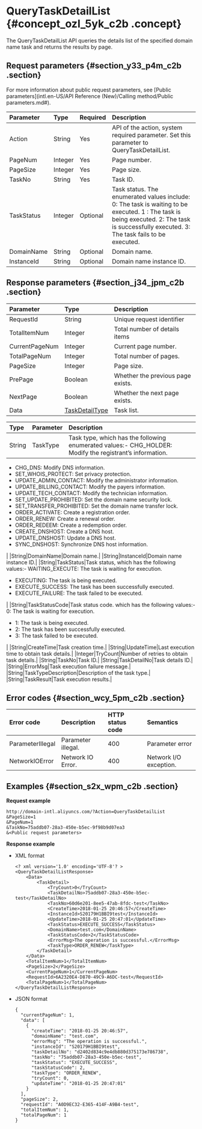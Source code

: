 # QueryTaskDetailList {#concept_ozl_5yk_c2b .concept}

The QueryTaskDetailList API queries the details list of the specified domain name task and returns the results by page.

## Request parameters {#section_y33_p4m_c2b .section}

For more information about public request parameters, see [Public parameters](intl.en-US/API Reference (New)/Calling method/Public parameters.md#).

|Parameter|Type|Required|Description|
|:--------|:---|:-------|:----------|
|Action|String|Yes|API of the action, system required parameter. Set this parameter to QueryTaskDetailList.|
|PageNum|Integer|Yes|Page number.|
|PageSize|Integer|Yes|Page size.|
|TaskNo|String|Yes|Task ID.|
|TaskStatus|Integer|Optional|Task status. The enumerated values include: 0: The task is waiting to be executed. 1 : The task is being executed. 2: The task is successfully executed. 3: The task fails to be executed.|
|DomainName|String|Optional|Domain name.|
|InstanceId|String|Optional|Domain name instance ID.|

## Response parameters {#section_j34_jpm_c2b .section}

|Parameter|Type|Description|
|:--------|:---|:----------|
|RequestId|String|Unique request identifier|
|TotalItemNum|Integer|Total number of details items|
|CurrentPageNum|Integer|Current page number.|
|TotalPageNum|Integer|Total number of pages.|
|PageSize|Integer|Page size.|
|PrePage|Boolean|Whether the previous page exists.|
|NextPage|Boolean|Whether the next page exists.|
|Data|[TaskDetailType](#table_jrf_qpm_c2b)|Task list.|

|Type|Parameter|Description|
|:---|:--------|:----------|
|String|TaskType|Task type, which has the following enumerated values:-   CHG\_HOLDER: Modify the registrant’s information.
-   CHG\_DNS: Modify DNS information.
-   SET\_WHOIS\_PROTECT: Set privacy protection.
-   UPDATE\_ADMIN\_CONTACT: Modify the administrator information.
-   UPDATE\_BILLING\_CONTACT: Modify the payers information.
-   UPDATE\_TECH\_CONTACT: Modify the technician information.
-   SET\_UPDATE\_PROHIBITED: Set the domain name security lock.
-   SET\_TRANSFER\_PROHIBITED: Set the domain name transfer lock.
-   ORDER\_ACTIVATE: Create a registration order.
-   ORDER\_RENEW: Create a renewal order.
-   ORDER\_REDEEM: Create a redemption order.
-   CREATE\_DNSHOST: Create a DNS host.
-   UPDATE\_DNSHOST: Update a DNS host.
-   SYNC\_DNSHOST: Synchronize DNS host information.

|
|String|DomainName|Domain name.|
|String|InstanceId|Domain name instance ID.|
|String|TaskStatus|Task status, which has the following values:-   WAITING\_EXECUTE: The task is waiting for execution.
-   EXECUTING: The task is being executed.
-   EXECUTE\_SUCCESS: The task has been successfully executed.
-   EXECUTE\_FAILURE: The task failed to be executed.

|
|String|TaskStatusCode|Task status code. which has the following values:-   0: The task is waiting for execution.
-   1: The task is being executed.
-   2: The task has been successfully executed.
-   3: The task failed to be executed.

|
|String|CreateTime|Task creation time.|
|String|UpdateTime|Last execution time to obtain task details.|
|Integer|TryCount|Number of retries to obtain task details.|
|String|TaskNo|Task ID.|
|String|TaskDetailNo|Task details ID.|
|String|ErrorMsg|Task execution failure message.|
|String|TaskTypeDescription|Description of the task type.|
|String|TaskResult|Task execution results.|

## Error codes {#section_wcy_5pm_c2b .section}

|Error code|Description|HTTP status code|Semantics|
|:---------|:----------|:---------------|:--------|
|ParameterIllegal|Parameter illegal.|400|Parameter error|
|NetworkIOError|Network IO Error.|400|Network I/O exception.|

## Examples {#section_s2x_wpm_c2b .section}

**Request example**

```
http://domain-intl.aliyuncs.com/?Action=QueryTaskDetailList
&PageSize=1
&PageNum=1
&TaskNo=75addb07-28a3-450e-b5ec-9f98b9d07ea3
&<Public request parameters>
```

**Response example**

-   XML format

    ```
    <? xml version='1.0' encoding='UTF-8'? >
    <QueryTaskDetailListResponse>
        <Data>
            <TaskDetail>
                <TryCount>0</TryCount>
                <TaskDetailNo>75addb07-28a3-450e-b5ec-test</TaskDetailNo>
                <TaskNo>60d6e201-8ee5-47ab-8fdc-test</TaskNo>
                <CreateTime>2018-01-25 20:46:57</CreateTime>
                <InstanceId>S20179H1BBI9test</InstanceId>
                <UpdateTime>2018-01-25 20:47:01</UpdateTime>
                <TaskStatus>EXECUTE_SUCCESS</TaskStatus>
                <DomainName>test.com</DomainName>
                <TaskStatusCode>2</TaskStatusCode>
                <ErrorMsg>The operation is successful.</ErrorMsg>
                <TaskType>ORDER_RENEW</TaskType>
            </TaskDetail>
        </Data>
        <TotalItemNum>1</TotalItemNum>
        <PageSize>2</PageSize>
        <CurrentPageNum>1</CurrentPageNum>
        <RequestId>6A2320E4-D870-49C9-A6DC-test</RequestId>
        <TotalPageNum>1</TotalPageNum>
    </QueryTaskDetailListResponse>
    ```

-   JSON format

    ```
    {
      "currentPageNum": 1,
      "data": [
        {
          "createTime": "2018-01-25 20:46:57",
          "domainName": "test.com",
          "errorMsg": "The operation is successful.",
          "instanceId": "S20179H1BBI9test",
          "taskDetailNo": "d2402d834c9e4db880d375173e786738",
          "taskNo": "75addb07-28a3-450e-b5ec-test",
          "taskStatus": "EXECUTE_SUCCESS",
          "taskStatusCode": 2,
          "taskType": "ORDER_RENEW",
          "tryCount": 0,
          "updateTime": "2018-01-25 20:47:01"
        }
      ],
      "pageSize": 2,
      "requestId": "A0D9EC32-E365-414F-A9B4-test",
      "totalItemNum": 1,
      "totalPageNum": 1
    }
    ```



